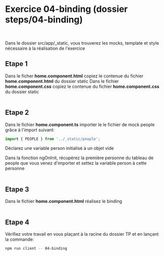 # Exercice 04-binding (dossier steps/04-binding)

<br>

Dans le dossier src/app/\_static, vous trouverez les mocks, template et style nécessaire à la réalisation de l'exercice

## Etape 1

Dans le ficher **home.component.html** copiez le contenue du fichier **home.component.html** du dossier static
Dans le fichier **home.component.css** copiez le contenue du fichier **home.component.css** du dossier static
<br><br>

## Etape 2

Dans le fichier **home.component.ts** importer le le fichier de mock people grâce à l'import suivant:

```typescript
import { PEOPLE } from '../_static/people';
```

Déclarez une variable person initialisé à un objet vide

Dans la fonction ngOnInit, récupérez la première personne du tableau de people que vous venez d'importer et settez la variable person à cette personne
<br><br>

## Etape 3

Dans le fichier **home.component.html** réalisez le binding
<br><br>

## Etape 4

Vérifiez votre travail en vous plaçant à la racine du dossier TP et en lançant la commande:

```bash
npm run client -- 04-binding
```
